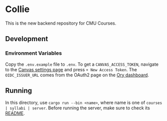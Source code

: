 # Collie

This is the new backend repository for CMU Courses.

## Development

### Environment Variables

Copy the `.env.example` file to `.env`. To get a `CANVAS_ACCESS_TOKEN`, navigate to the [Canvas settings page](https://canvas.cmu.edu/profile/settings) and press `+ New Access Token`. The `OIDC_ISSUER_URL` comes from the OAuth2 page on the [Ory dashboard](https://console.ory.sh/projects/).

## Running

In this directory, use `cargo run --bin <name>`, where name is one of `courses | syllabi | server`. Before running the server, make sure to check its [README](./crates/server/README.md).
